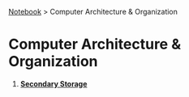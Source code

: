 <a href="../">Notebook</a> > Computer Architecture & Organization

# Computer Architecture & Organization



1. **<a href="./secondary-storage">Secondary Storage</a>**

